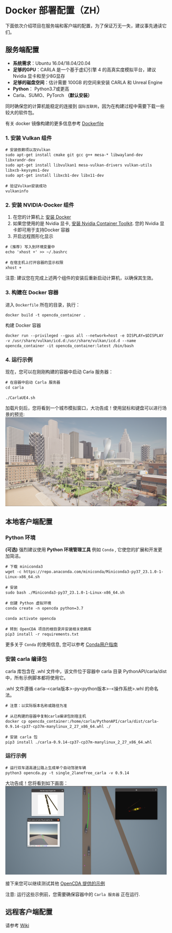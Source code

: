 # Docker 部署配置（ZH）
下面依次介绍项目在服务端和客户端的配置，为了保证万无一失，建议事先通读它们。

## 服务端配置
* **系统需求**：Ubuntu 16.04/18.04/20.04
* **足够的GPU**：CARLA 是一个基于虚幻引擎 4 的高真实度模拟平台，建议 Nvidia 显卡和至少8G显存
* **足够的磁盘空间**：估计需要 100GB 的空间来安装 CARLA 和 Unreal Engine
* **Python**： Python3.7或更高
* Carla、SUMO、PyTorch **（默认安装）**


同时确保您的计算机能稳定的连接到 `国际互联网`，因为在构建过程中需要下载一些较大的软件包。

有关 docker 镜像构建的更多信息参考
[Dockerfile](Dockerfile)  

### 1. 安装 Vulkan 组件
```shell
# 安装依赖项以及Vulkan
sudo apt-get install cmake git gcc g++ mesa-* libwayland-dev libxrandr-dev
sudo apt-get install libvulkan1 mesa-vulkan-drivers vulkan-utils libxcb-keysyms1-dev
sudo apt-get install libxcb1-dev libx11-dev

# 验证Vulkan安装成功
vulkaninfo
```

### 2. 安装 NVIDIA-Docker 组件
 1.  在您的计算机上 [安装 Docker](https://docs.docker.com/engine/install/)
 2. 如果您使用的是 Nvidia 显卡, [安装 Nvidia Container Toolkit](https://docs.nvidia.com/datacenter/cloud-native/container-toolkit/install-guide.html#installation-guide). 您的 Nvidia 显卡即可用于支持Docker 容器
 3. 开启远程图形化显示
```shell
# (推荐) 写入到环境变量中
echo 'xhost +' >> ~/.bashrc

# 在宿主机上打开容器的显示权限
xhost +
```
注意: 建议您在完成上述两个组件的安装后重新启动计算机，以确保其生效。


### 3. 构建在 Docker 容器
进入 `Dockerfile` 所在的目录，执行： 
 ```shell
 docker build -t opencda_container .
 ```
构建 Docker 容器
 ```shell
 docker run --privileged --gpus all --network=host -e DISPLAY=$DISPLAY -v /usr/share/vulkan/icd.d:/usr/share/vulkan/icd.d --name opencda_container -it opencda_container:latest /bin/bash
 ```

### 4. 运行示例
现在，您可以在刚刚构建的容器中启动 Carla 服务器：
```shell
# 在容器中启动 Carla 服务器
cd carla

./CarlaUE4.sh
```
加载片刻后，您将看到一个城市模拟窗口，大功告成！使用鼠标和键盘可以进行场景的预览:
![intro_map](docs/md_files/images/intro_map.png)

## 本地客户端配置

### Python 环境
**(可选)**  强烈建议使用 **Python 环境管理工具** 例如 `Conda` , 它使您的扩展和开发更加简洁。

```shell
# 下载 miniconda3
wget -c https://repo.anaconda.com/miniconda/Miniconda3-py37_23.1.0-1-Linux-x86_64.sh

# 安装
sudo bash ./Miniconda3-py37_23.1.0-1-Linux-x86_64.sh

# 创建 Python 虚拟环境
conda create -n opencda python=3.7

conda activate opencda

# 转到 OpenCDA 项目的根目录并安装相关依赖库
pip3 install -r requirements.txt
```
更多关于 `Conda` 的使用信息, 您可以参考 [Conda用户指南](https://docs.conda.io/projects/conda/en/latest/user-guide/install/linux.html)

### 安装 carla 编译包

carla 库包含在 .whl 文件中，该文件位于容器中 carla 目录 PythonAPI/carla/dist 中，所有示例脚本都将使用它。

.whl 文件遵循 carla-<carla版本>-py<python版本>-<操作系统>.whl 的命名法。

``` shell
# 注意：以实际版本名称或路径为准

# 从已构建的容器中复制carla编译包到宿主机
docker cp opencda_container:/home/carla/PythonAPI/carla/dist/carla-0.9.14-cp37-cp37m-manylinux_2_27_x86_64.whl ./

# 安装 carla 包
pip3 install ./carla-0.9.14-cp37-cp37m-manylinux_2_27_x86_64.whl
```


### 运行示例
```shell
# 运行双车道高速公路上生成单个自动驾驶车辆
python3 opencda.py -t single_2lanefree_carla -v 0.9.14
```
大功告成！您将看到如下画面：
![opencda_example](docs/md_files/images/opencda_example.png)

接下来您可以继续测试其他 [OpenCDA 提供的示例](https://opencda-documentation.readthedocs.io/en/latest/md_files/getstarted.html)

注意: 运行这些示例前，您需要确保容器中的 `Carla 服务器` 正在运行.

## 远程客户端配置
请参考 [Wiki](https://github.com/THU-MIR/OpenCDA/wiki)

